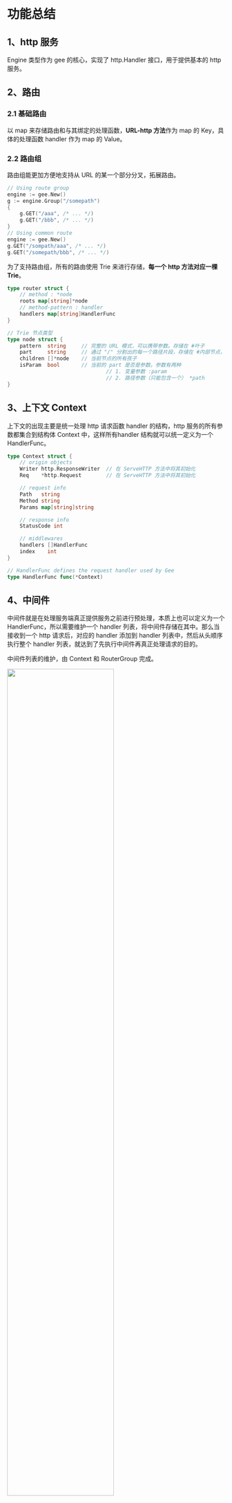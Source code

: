 # 功能总结

## 1、http 服务

Engine 类型作为 gee 的核心，实现了 http.Handler 接口，用于提供基本的 http 服务。

## 2、路由

### 2.1 基础路由

以 map 来存储路由和与其绑定的处理函数，**URL-http 方法**作为 map 的 Key，具体的处理函数 handler 作为 map 的 Value。

### 2.2 路由组

路由组能更加方便地支持从 URL 的某一个部分分叉，拓展路由。

```go
// Using route group
engine := gee.New()
g := engine.Group("/somepath")
{
    g.GET("/aaa", /* ... */)
    g.GET("/bbb", /* ... */)
}
// Using common route
engine := gee.New()
g.GET("/sompath/aaa", /* ... */)
g.GET("/somepath/bbb", /* ... */)
```

为了支持路由组，所有的路由使用 Trie 来进行存储，**每一个 http 方法对应一棵 Trie**。

```go
type router struct {
	// method : *node
	roots map[string]*node
	// method-pattern : handler
	handlers map[string]HandlerFunc
}
```

```go
// Trie 节点类型
type node struct {
	pattern  string		// 完整的 URL 模式，可以携带参数。存储在 #叶子
	part     string		// 通过 "/" 分割出的每一个路径片段，存储在 #内部节点，用于索引到最终的 #叶子
	children []*node	// 当前节点的所有孩子
	isParam  bool		// 当前的 part 是否是参数。参数有两种
    							// 1. 变量参数 :param
    							// 2. 路径参数（只能包含一个） *path
}
```

## 3、上下文 Context

上下文的出现主要是统一处理 http 请求函数 handler 的结构，http 服务的所有参数都集合到结构体 Context 中，这样所有handler 结构就可以统一定义为一个 HandlerFunc。

```go
type Context struct {
	// origin objects
	Writer http.ResponseWriter  // 在 ServeHTTP 方法中将其初始化
	Req    *http.Request		// 在 ServeHTTP 方法中将其初始化

	// request info
	Path   string
	Method string
	Params map[string]string

	// response info
	StatusCode int

	// middlewares
	handlers []HandlerFunc
	index    int
}
```

```go
// HandlerFunc defines the request handler used by Gee
type HandlerFunc func(*Context)
```

## 4、中间件

中间件就是在处理服务端真正提供服务之前进行预处理，本质上也可以定义为一个 HandlerFunc，所以需要维护一个 handler 列表，将中间件存储在其中。那么当接收到一个 http 请求后，对应的 handler 添加到 handler 列表中，然后从头顺序执行整个 handler 列表，就达到了先执行中间件再真正处理请求的目的。

中间件列表的维护，由 Context 和 RouterGroup 完成。

<img src="https://gitee.com/bankarian/picStorage/raw/master/20210109175611.png" width="70%" />

